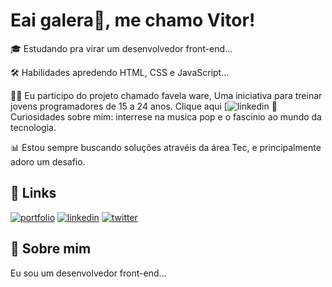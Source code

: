 
# Eai galera👋, me chamo Vitor!


🎓 Estudando pra virar um desenvolvedor front-end...

🛠 Habilidades
apredendo HTML, CSS e JavaScript...

👨‍🏫 Eu participo do projeto chamado favela ware, Uma iniciativa para treinar jovens programadores de 15 a 24 anos. Clique aqui [![linkedin](https://favelaware.animahub.com.br/sobre)
🚀 Curiosidades sobre mim: interrese na musica pop e o fascinio ao mundo da tecnologia.

📊 Estou sempre buscando soluções atravéis da área Tec, e principalmente adoro um desafio.


## 🔗 Links
[![portfolio](https://img.shields.io/badge/my_portfolio-000?style=for-the-badge&logo=ko-fi&logoColor=white)]()
[![linkedin](https://img.shields.io/badge/linkedin-0A66C2?style=for-the-badge&logo=linkedin&logoColor=white)](https://www.linkedin.com/in/vitor-gabriel-823a242a3)
[![twitter](https://img.shields.io/badge/twitter-1DA1F2?style=for-the-badge&logo=twitter&logoColor=white)]()


## 🚀 Sobre mim
Eu sou um desenvolvedor front-end...

